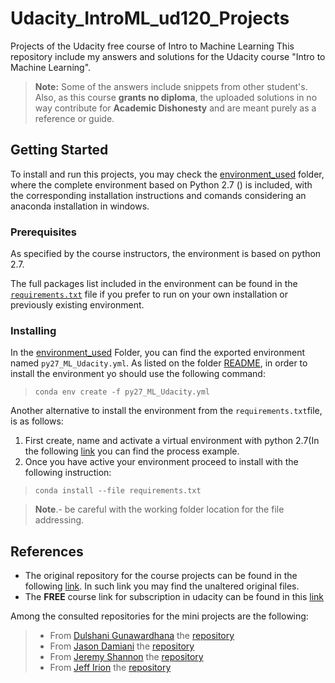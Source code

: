 # Udacity_IntroML_ud120_Projects
Projects of the Udacity free course of Intro to Machine Learning
This repository include my answers and solutions for the Udacity course "Intro to Machine Learning".
>**Note:** Some of the answers include snippets from other student's. Also, as this course **grants no diploma**, the uploaded solutions in no way contribute for **Academic Dishonesty** and are meant purely as a reference or guide.

## Getting Started
To install and run this projects, you may check the [environment_used](environment_used) folder, where the complete environment based on Python 2.7 () is included, with the corresponding installation instructions and comands considering an anaconda installation in windows.

### Prerequisites
As specified by the course instructors, the environment is based on python 2.7.

The full packages list included in the environment can be found in the [`requirements.txt`](environment_used/requirements.txt) file if you prefer to run on your own installation or previously existing environment.

### Installing

In the [environment_used](environment_used) Folder, you can find the exported environment named `py27_ML_Udacity.yml`. As listed on the folder [README](environment_used/README.md), in order to install the environment yo should use the following command:
>`conda env create -f py27_ML_Udacity.yml`

Another alternative to install the environment from the `requirements.txt`file, is as follows:

1. First create, name and activate a virtual environment with python 2.7(In the following [link](https://uoa-eresearch.github.io/eresearch-cookbook/recipe/2014/11/20/conda/) you can find the process example.
2. Once you have active your environment proceed to install with the following instruction: 
>`conda install --file requirements.txt`

>**Note**.- be careful with the working folder location for the file addressing.

## References 
- The original repository for the course projects can be found in the following [link](https://github.com/udacity/ud120-projects). In such link you may find the unaltered original files.
- The **FREE** course link for subscription in udacity can be found in this [link](https://www.udacity.com/course/intro-to-machine-learning--ud120)

Among the consulted repositories for the mini projects are the following:
>- From [Dulshani Gunawardhana](https://github.com/dshgna) the [repository](https://github.com/dshgna/ud120-projects)
>- From [Jason Damiani](https://github.com/jdamiani27) the [repository](https://github.com/jdamiani27/Intro-to-Machine-Learning)
>- From [Jeremy Shannon](https://github.com/jeremy-shannon) the [repository](https://github.com/jeremy-shannon/udacity-Intro-to-Machine-Learning.git)
>- From [Jeff Irion](https://github.com/JeffLIrion) the [repository](https://github.com/JeffLIrion/udacity/tree/master/Intro_to_Machine_Learning)

